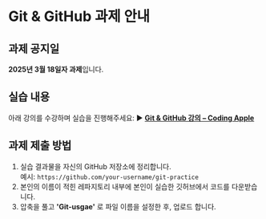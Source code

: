 # Git & GitHub 과제 안내

## 과제 공지일
**2025년 3월 18일자 과제**입니다.  

## 실습 내용
아래 강의를 수강하며 실습을 진행해주세요:
▶ **[Git & GitHub 강의 – Coding Apple](https://codingapple.com/course/git-and-github/)**

## 과제 제출 방법
1. 실습 결과물을 자신의 GitHub 저장소에 정리합니다.  
   예시: `https://github.com/your-username/git-practice`
2. 본인의 이름이 적힌 레파지토리 내부에 본인이 실습한 깃허브에서 코드를 다운받습니다.
3. 압축을 풀고 **'Git-usgae'** 로 파일 이름을 설정한 후, 업로드 합니다.  
